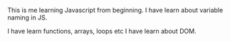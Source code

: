 This is me learning Javascript from beginning.
I have learn about variable naming in JS.

I have learn functions, arrays, loops etc
I have learn about DOM.
